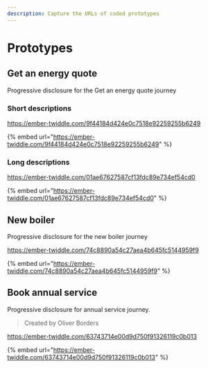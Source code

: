 ```yaml
---
description: Capture the URLs of coded prototypes
---
```


# Prototypes

## Get an energy quote

Progressive disclosure for the Get an energy quote journey

### Short descriptions

https://ember-twiddle.com/9f44184d424e0c7518e92259255b6249

{% embed url="https://ember-twiddle.com/9f44184d424e0c7518e92259255b6249" %}

### Long descriptions

https://ember-twiddle.com/01ae67627587cf13fdc89e734ef54cd0

{% embed url="https://ember-twiddle.com/01ae67627587cf13fdc89e734ef54cd0" %}

## New boiler

Progressive disclosure for the new boiler journey

https://ember-twiddle.com/74c8890a54c27aea4b645fc5144959f9

{% embed url="https://ember-twiddle.com/74c8890a54c27aea4b645fc5144959f9" %}

## Book annual service

Progressive disclosure for annual service journey. 

> Created by Oliver Borders

https://ember-twiddle.com/63743714e00d9d750f91326119c0b013

{% embed url="https://ember-twiddle.com/63743714e00d9d750f91326119c0b013" %}



